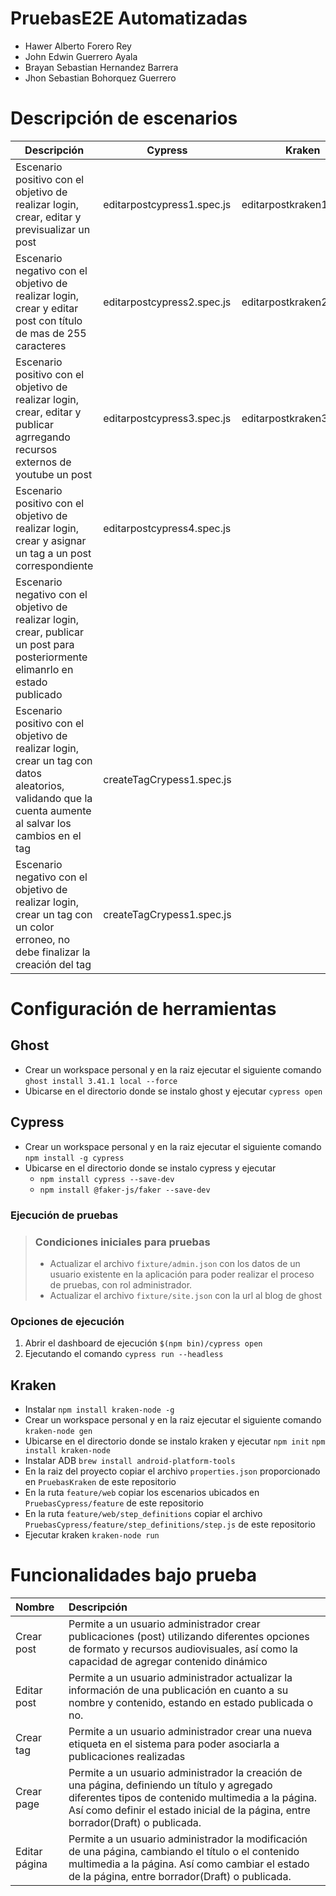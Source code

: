 # PruebasE2E Automatizadas
- Hawer Alberto Forero Rey 
- John Edwin Guerrero Ayala
- Brayan Sebastian Hernandez Barrera
- Jhon Sebastian Bohorquez Guerrero

# Descripción de escenarios
|                                                                       Descripción                                                                        |          Cypress           |           Kraken           |        Responsable        |
| -------------------------------------------------------------------------------------------------------------------------------------------------------- | -------------------------- | -------------------------- | ------------------------- |
| Escenario positivo con el objetivo de realizar login, crear, editar y previsualizar un post                                                              | editarpostcypress1.spec.js | editarpostkraken1.feature | Hawer Alberto Forero Rey  |
| Escenario negativo con el objetivo de realizar login, crear y editar post con título de mas de 255 caracteres                                            | editarpostcypress2.spec.js | editarpostkraken2.feature | Hawer Alberto Forero Rey  |
| Escenario positivo con el objetivo de realizar login, crear, editar y publicar agrregando recursos externos de youtube un post                           | editarpostcypress3.spec.js | editarpostkraken3.feature | Hawer Alberto Forero Rey  |
| Escenario positivo con el objetivo de realizar login, crear y asignar un tag a un post correspondiente                                                   | editarpostcypress4.spec.js   |   | Hawer Alberto Forero Rey  |
| Escenario negativo con el objetivo de realizar login, crear, publicar un post para posteriormente elimanrlo en estado publicado                                               |  |   | Hawer Alberto Forero Rey  |
| Escenario positivo con el objetivo de realizar login, crear un tag con datos aleatorios, validando que la cuenta aumente al salvar los cambios en el tag | createTagCrypess1.spec.js  |                            | John Edwin Guerrero Ayala |
| Escenario negativo con el objetivo de realizar login, crear un tag con un color erroneo, no debe finalizar la creación del tag                           | createTagCrypess1.spec.js  |                            | John Edwin Guerrero Ayala |

# Configuración de herramientas
## Ghost
- Crear un workspace personal y en la raiz ejecutar el siguiente comando
  ```ghost install 3.41.1 local --force ```
- Ubicarse en el directorio donde se instalo ghost y ejecutar
 ```cypress open ```
## Cypress
- Crear un workspace personal y en la raiz ejecutar el siguiente comando
  ```npm install -g cypress ```
- Ubicarse en el directorio donde se instalo cypress y ejecutar 
  - ```npm install cypress --save-dev ```
  - ```npm install @faker-js/faker --save-dev```

### Ejecución de pruebas ###
>### Condiciones iniciales para pruebas ###
>* Actualizar el archivo ```fixture/admin.json``` con los datos de un usuario existente en la aplicación para poder realizar el proceso de pruebas, con rol administrador.
>* Actualizar el archivo ```fixture/site.json``` con la url al blog de ghost
  
### Opciones de ejecución
1. Abrir el dashboard de ejecución  ```$(npm bin)/cypress open``` 
2. Ejecutando el comando ```cypress run --headless```

## Kraken
- Instalar ```npm install kraken-node -g```
- Crear un workspace personal y en la raiz ejecutar el siguiente comando
  ```kraken-node gen```
- Ubicarse en el directorio donde se instalo kraken y ejecutar 
  ```npm init``` ```npm install kraken-node```
- Instalar ADB ```brew install android-platform-tools```
- En la raiz del proyecto copiar el archivo  ```properties.json``` proporcionado en ```PruebasKraken``` de este repositorio
- En la ruta ```feature/web``` copiar los escenarios ubicados en ```PruebasCypress/feature``` de este repositorio
- En la ruta ```feature/web/step_definitions``` copiar el archivo ```PruebasCypress/feature/step_definitions/step.js``` de este repositorio
- Ejecutar kraken ```kraken-node run``` 

# Funcionalidades bajo prueba

|Nombre| Descripción|
|:-|:-|
|Crear post|Permite a un usuario administrador crear publicaciones (post) utilizando diferentes opciones de formato y recursos audiovisuales, así como la capacidad de agregar contenido dinámico|
|Editar post|Permite a un usuario administrador actualizar la información de una publicación en cuanto a su nombre y contenido, estando en estado publicada o no. |
|Crear tag|Permite a un usuario administrador crear una nueva etiqueta en el sistema para poder asociarla a publicaciones realizadas |
|Crear page|Permite a un usuario administrador la creación de una página, definiendo un título y agregado diferentes tipos de contenido multimedia a la página. Así como definir el estado inicial de la página, entre borrador(Draft) o publicada.|
|Editar página|Permite a un usuario administrador la modificación de una página, cambiando el título o el contenido multimedia a la página.  Así como cambiar el estado de la página, entre borrador(Draft) o publicada.|

